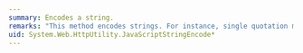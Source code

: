 ```yaml
---
summary: Encodes a string.
remarks: "This method encodes strings. For instance, single quotation marks and double quotation marks are included as `\\'` and `\\\"` in the encoded string.  \n  \n URL encoding makes sure that all browsers correctly transmit text in URL strings. Characters such as a question mark (?), ampersand (&), slash (/), and spaces might be truncated or corrupted by some browsers. Therefore, these characters must be encoded in `a` elements or in query strings where the strings can be re-sent by a browser in a request string."
uid: System.Web.HttpUtility.JavaScriptStringEncode*
---
```

